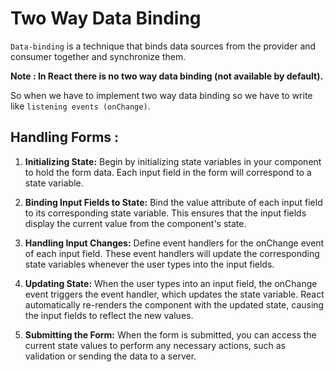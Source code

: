 # Two Way Data Binding

`Data-binding` is a technique that binds data sources from the provider and consumer together and synchronize them.

**Note :  In React there is no two way data binding (not available by default).**

So when we have to implement two way data binding so we have to write like `listening events (onChange)`.

## Handling Forms :

1. **Initializing State:** Begin by initializing state variables in your component to hold the form data. Each input field in the form will correspond to a state variable.

2. **Binding Input Fields to State:** Bind the value attribute of each input field to its corresponding state variable. This ensures that the input fields display the current value from the component's state.

3. **Handling Input Changes:** Define event handlers for the onChange event of each input field. These event handlers will update the corresponding state variables whenever the user types into the input fields.

4. **Updating State:** When the user types into an input field, the onChange event triggers the event handler, which updates the state variable. React automatically re-renders the component with the updated state, causing the input fields to reflect the new values.

5. **Submitting the Form:** When the form is submitted, you can access the current state values to perform any necessary actions, such as validation or sending the data to a server.